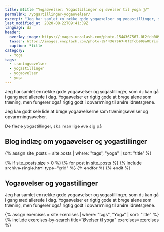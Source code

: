 ```yaml
---
title: &title "Yogaøvelser: Yogastillinger og øvelser til yoga 🧘‍♂️"
permalink: /yogastillinger-yogaovelser/
excerpt: "Jeg har samlet en række gode yogaøvelser og yogastillinger, som du kan gå i gang med allerede i dag. Yogaøvelser er rigtig gode at bruge alene som træning, men fungerer også rigtig godt i opvarmning til andre idrætsgrene."
last_modified_at: 2020-08-22T09:41:09Z
language: da
header:
  overlay_image: https://images.unsplash.com/photo-1544367567-0f2fcb009e0b?ixlib=rb-1.2.1&auto=format&fit=crop&w=1900&q=5
  teaser: https://images.unsplash.com/photo-1544367567-0f2fcb009e0b?ixlib=rb-1.2.1&auto=format&fit=crop&w=400&q=5
  caption: *title
category:
  - Yoga
tags:
  - træningsøvelser
  - yogastillinger
  - yogaovelser
  - yoga
---
```


Jeg har samlet en række gode yogaøvelser og yogastillinger, som du kan gå i gang med allerede i dag. Yogaøvelser er rigtig gode at bruge alene som træning, men fungerer også rigtig godt i opvarmning til andre idrætsgrene.

Jeg kan godt selv lide at bruge yogaøvelserne som træningsøvelser og opvarmningsøvelser. 

De fleste yogastillinger, skal man lige øve sig på.

## Blog indlæg om yogaøvelser og yogastillinger

<div class="feature__wrapper">

{% assign site_posts = site.posts | where: "tags", "yoga" | sort: "title" %}

{% if site_posts.size > 0 %}
  {% for post in site_posts %}
    {% include archive-single.html type="grid" %}
  {% endfor %}
{% endif %}

</div>

## Yogaøvelser og yogastillinger

Jeg har samlet en række gode yogaøvelser og yogastillinger, som du kan gå i gang med allerede i dag. Yogaøvelser er rigtig gode at bruge alene som træning, men fungerer også rigtig godt i opvarmning til andre idrætsgrene.

{% assign exercises = site.exercises | where: "tags", "Yoga" | sort: "title" %}
{% include exercises-by-search title="Øvelser til yoga" exercises=exercises %}
